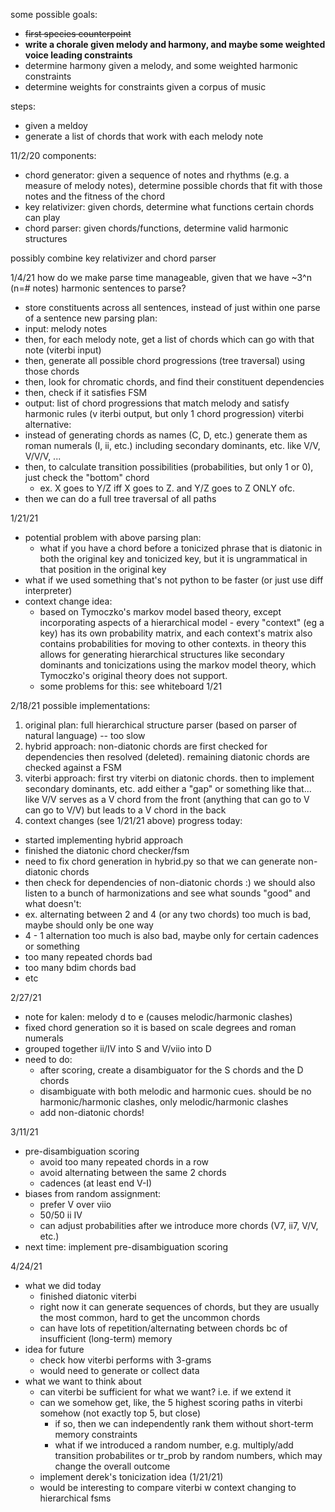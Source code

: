 some possible goals:
- ~~first species counterpoint~~
- **write a chorale given melody and harmony, and maybe some weighted voice leading constraints**
- determine harmony given a melody, and some weighted harmonic constraints
- determine weights for constraints given a corpus of music

steps:
- given a meldoy
- generate a list of chords that work with each melody note

11/2/20
components:
- chord generator: given a sequence of notes and rhythms (e.g. a measure of melody notes), determine possible chords that fit with those notes and the fitness of the chord
- key relativizer: given chords, determine what functions certain chords can play
- chord parser: given chords/functions, determine valid harmonic structures

possibly combine key relativizer and chord parser

1/4/21
how do we make parse time manageable, given that we have ~3^n (n=# notes) harmonic sentences to parse?
- store constituents across all sentences, instead of just within one parse of a sentence
new parsing plan:
- input: melody notes
- then, for each melody note, get a list of chords which can go with that note (viterbi input)
- then, generate all possible chord progressions (tree traversal) using those chords
- then, look for chromatic chords, and find their constituent dependencies
- then, check if it satisfies FSM
- output: list of chord progressions that match melody and satisfy harmonic rules (v iterbi output, but only 1 chord progression)
viterbi alternative:
- instead of generating chords as names (C, D, etc.) generate them as roman numerals (I, ii, etc.) including secondary dominants, etc. like V/V, V/V/V, ...
- then, to calculate transition possibilities (probabilities, but only 1 or 0), just check the "bottom" chord
  - ex. X goes to Y/Z iff X goes to Z. and Y/Z goes to Z ONLY ofc.
- then we can do a full tree traversal of all paths

1/21/21
- potential problem with above parsing plan:
  - what if you have a chord before a tonicized phrase that is diatonic in both the original key and tonicized key, but it is ungrammatical in that position in the original key
- what if we used something that's not python to be faster (or just use diff interpreter)
- context change idea:
  - based on Tymoczko's markov model based theory, except incorporating aspects of a hierarchical model - every "context" (eg a key) has its own probability matrix, and each context's matrix also contains probabilities for moving to other contexts. in theory this allows for generating hierarchical structures like secondary dominants and tonicizations using the markov model theory, which Tymoczko's original theory does not support.
  - some problems for this: see whiteboard 1/21

2/18/21
possible implementations:
1. original plan: full hierarchical structure parser (based on parser of natural language) -- too slow
2. hybrid approach: non-diatonic chords are first checked for dependencies then resolved (deleted). remaining diatonic chords are checked against a FSM
3. viterbi approach: first try viterbi on diatonic chords. then to implement secondary dominants, etc. add either a "gap" or something like that... like V/V serves as a V chord from the front (anything that can go to V can go to V/V) but leads to a V chord in the back
4. context changes (see 1/21/21 above)
progress today:
- started implementing hybrid approach
- finished the diatonic chord checker/fsm
- need to fix chord generation in hybrid.py so that we can generate non-diatonic chords
- then check for dependencies of non-diatonic chords :)
we should also listen to a bunch of harmonizations and see what sounds "good" and what doesn't:
- ex. alternating between 2 and 4 (or any two chords) too much is bad, maybe should only be one way
- 4 - 1 alternation too much is also bad, maybe only for certain cadences or something
- too many repeated chords bad
- too many bdim chords bad
- etc

2/27/21
- note for kalen: melody d to e (causes melodic/harmonic clashes)
- fixed chord generation so it is based on scale degrees and roman numerals
- grouped together ii/IV into S and V/viio into D
- need to do:
  - after scoring, create a disambiguator for the S chords and the D chords
  - disambiguate with both melodic and harmonic cues. should be no harmonic/harmonic clashes, only melodic/harmonic clashes
  - add non-diatonic chords!

3/11/21
- pre-disambiguation scoring
  - avoid too many repeated chords in a row
  - avoid alternating between the same 2 chords
  - cadences (at least end V-I)
- biases from random assignment:
  - prefer V over viio
  - 50/50 ii IV
  - can adjust probabilities after we introduce more chords (V7, ii7, V/V, etc.)
- next time: implement pre-disambiguation scoring


4/24/21
- what we did today
  - finished diatonic viterbi
  - right now it can generate sequences of chords, but they are usually the most common, hard to get the uncommon chords
  - can have lots of repetition/alternating between chords bc of insufficient (long-term) memory
- idea for future
  - check how viterbi performs with 3-grams
  - would need to generate or collect data
- what we want to think about
  - can viterbi be sufficient for what we want? i.e. if we extend it
  - can we somehow get, like, the 5 highest scoring paths in viterbi somehow (not exactly top 5, but close)
    - if so, then we can independently rank them without short-term memory constraints
    - what if we introduced a random number, e.g. multiply/add transition probabilites or tr_prob by random numbers, which may change the overall outcome
  - implement derek's tonicization idea (1/21/21)
  - would be interesting to compare viterbi w context changing to hierarchical fsms